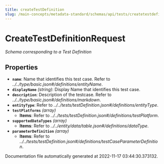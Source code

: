 ```yaml
---
title: createTestDefinition
slug: /main-concepts/metadata-standard/schemas/api/tests/createtestdefinition
---
```


# CreateTestDefinitionRequest

*Schema corresponding to a Test Definition*

## Properties

- **`name`**: Name that identifies this test case. Refer to *../../type/basic.json#/definitions/entityName*.
- **`displayName`** *(string)*: Display Name that identifies this test case.
- **`description`**: Description of the testcase. Refer to *../../type/basic.json#/definitions/markdown*.
- **`entityType`**: Refer to *../../tests/testDefinition.json#/definitions/entityType*.
- **`testPlatforms`** *(array)*
  - **Items**: Refer to *../../tests/testDefinition.json#/definitions/testPlatform*.
- **`supportedDataTypes`** *(array)*
  - **Items**: Refer to *../../entity/data/table.json#/definitions/dataType*.
- **`parameterDefinition`** *(array)*
  - **Items**: Refer to *../../tests/testDefinition.json#/definitions/testCaseParameterDefinition*.


Documentation file automatically generated at 2022-11-17 03:44:30.373132.

